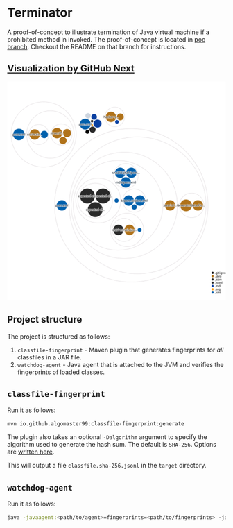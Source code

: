 # Terminator

A proof-of-concept to illustrate termination of Java virtual machine if a
prohibited method in invoked. The proof-of-concept is located in
[poc branch](https://github.com/ASSERT-KTH/terminator/tree/poc). Checkout the README on that branch for instructions. 

## [Visualization by GitHub Next](https://githubnext.com/projects/repo-visualization/)

![Visualization of the codebase](./diagram.svg)

## Project structure

The project is structured as follows:

1. `classfile-fingerprint` - Maven plugin that generates fingerprints for
   _all_ classfiles in a JAR file.
2. `watchdog-agent` - Java agent that is attached to the JVM and verifies the
   fingerprints of loaded classes.

## `classfile-fingerprint`

Run it as follows:

```bash
mvn io.github.algomaster99:classfile-fingerprint:generate
```

The plugin also takes an optional `-Dalgorithm` argument to specify the
algorithm used to generate the hash sum. The default is `SHA-256`.
Options are
[written here](https://docs.oracle.com/en/java/javase/17/docs/specs/security/standard-names.html#messagedigest-algorithms).

This will output a file `classfile.sha-256.jsonl` in the `target` directory.

## `watchdog-agent`

Run it as follows:

```bash
java -javaagent:<path/to/agent>=fingerprints=<path/to/fingerprints> -jar <path/to/your/executable/jar>
```

